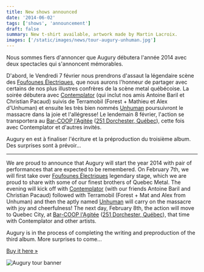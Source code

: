 ```yaml
---
title: New shows announced
date: '2014-06-02'
tags: ['shows', 'announcement']
draft: false
summary: New t-shirt available, artwork made by Martin Lacroix.
images: ['/static/images/news/tour-augury-unhuman.jpg']
---
```


Nous sommes fiers d'annoncer que Augury débutera l'année 2014 avec deux spectacles qui s'annoncent mémorables.

D'abord, le Vendredi 7 février nous prendrons d'assaut la légendaire scène des [Foufounes Électriques](http://foufounes.qc.ca), que nous aurons l'honneur de partager avec certains de nos plus illustres confrères de la scène metal québécoise. La soirée débutera avec [Contemplator](http://contemplator.bandcamp.com) (qui inclut nos amis Antoine Baril et Christian Pacaud) suivis de Terramobil (Forest + Mathieu et Alex d'Unhuman) et ensuite les très bien nommés [Unhuman](http://www.unhumanofficial.com) poursuivront le massacre dans la joie et l'allégresse! Le lendemain 8 février, l'action se transportera au [Bar-COOP l'Agitée](http://agitee.org) ([251 Dorchester, Québec](http://goo.gl/maps/ORh7c)), cette fois avec Contemplator et d'autres invités.

Augury en est à finaliser l'écriture et la préproduction du troisième album. Des surprises sont à prévoir...

---

We are proud to announce that Augury will start the year 2014 with pair of performances that are expected to be remembered. On February 7th, we will first take over [Foufounes Électriques](http://foufounes.qc.ca) legendary stage, which we are proud to share with some of our finest brothers of Quebec Metal. The evening will kick off with [Contemplator](http://contemplator.bandcamp.com) (with our friends Antoine Baril and Christian Pacaud) followed with Terramobil (Forest + Mat and Alex from Unhuman) and then the aptly named [Unhuman](http://www.unhumanofficial.com) will carry on the massacre with joy and cheerfulness! The next day, February 8th, the action will move to Quebec City, at [Bar-COOP l'Agitée](http://agitee.org) ([251 Dorchester, Québec](http://goo.gl/maps/ORh7c)), that time with Contemplator and other artists.

Augury is in the process of completing the writing and preproduction of the third album. More surprises to come...

[Buy it here »](http://www.indiemerch.com/augury/item/21620)

![Augury tour banner](/static/images/news/tour-augury-unhuman.jpg)
